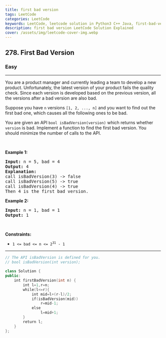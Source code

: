 ```yaml
---
title: first bad version
tags: LeetCode
categories: LeetCode
keywords: LeetCode, leetcode solution in Python3 C++ Java, first-bad-version solution
description: first bad version LeetCode Solution Explained
cover: /assets/img/leetcode-cover-img.webp
---
```





<h2>278. First Bad Version</h2><h3>Easy</h3><hr><div><p>You are a product manager and currently leading a team to develop a new product. Unfortunately, the latest version of your product fails the quality check. Since each version is developed based on the previous version, all the versions after a bad version are also bad.</p>

<p>Suppose you have <code>n</code> versions <code>[1, 2, ..., n]</code> and you want to find out the first bad one, which causes all the following ones to be bad.</p>

<p>You are given an API <code>bool isBadVersion(version)</code> which returns whether <code>version</code> is bad. Implement a function to find the first bad version. You should minimize the number of calls to the API.</p>

<p>&nbsp;</p>
<p><strong>Example 1:</strong></p>

<pre><strong>Input:</strong> n = 5, bad = 4
<strong>Output:</strong> 4
<strong>Explanation:</strong>
call isBadVersion(3) -&gt; false
call isBadVersion(5)&nbsp;-&gt; true
call isBadVersion(4)&nbsp;-&gt; true
Then 4 is the first bad version.
</pre>

<p><strong>Example 2:</strong></p>

<pre><strong>Input:</strong> n = 1, bad = 1
<strong>Output:</strong> 1
</pre>

<p>&nbsp;</p>
<p><strong>Constraints:</strong></p>

<ul>
	<li><code>1 &lt;= bad &lt;= n &lt;= 2<sup>31</sup> - 1</code></li>
</ul>
</div>

---




```cpp
// The API isBadVersion is defined for you.
// bool isBadVersion(int version);
​
class Solution {
public:
    int firstBadVersion(int n) {
        int l=1,r=n;
        while(l<=r){
            int mid=l+(r-l)/2;
            if(isBadVersion(mid))
                r=mid-1;
            else
                l=mid+1;
        }
        return l;
    }
};

```
